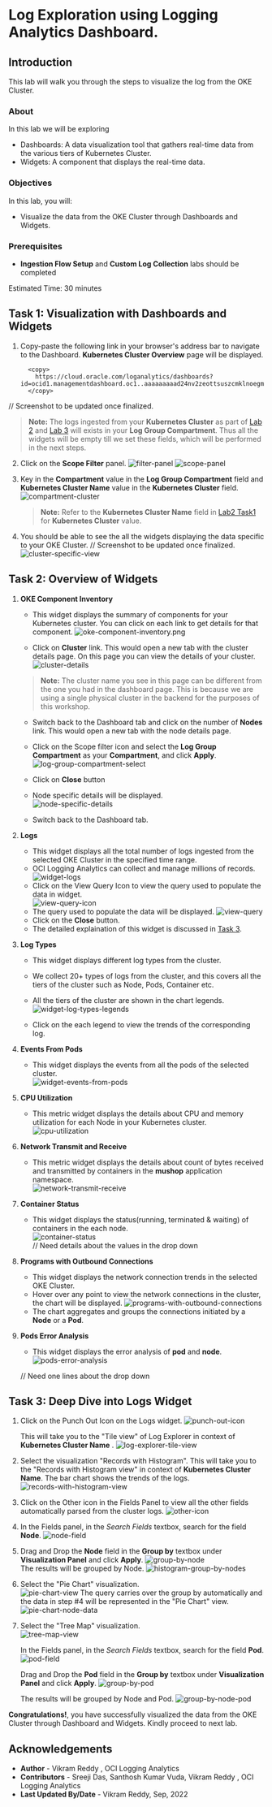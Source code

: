 # Log Exploration using Logging Analytics Dashboard.

## Introduction

This lab will walk you through the steps to visualize the log from the OKE Cluster.

### About
In this lab we will be exploring
* Dashboards: A data visualization tool that gathers real-time data from the various tiers of Kubernetes Cluster.
* Widgets: A component that displays the real-time data.


### Objectives

In this lab, you will:
* Visualize the data from the OKE Cluster through Dashboards and Widgets.

### Prerequisites

* **Ingestion Flow Setup** and **Custom Log Collection** labs should be completed

Estimated Time: 30 minutes

## Task 1: Visualization with Dashboards and Widgets

1. Copy-paste the following link in your browser's address bar to navigate to the Dashboard. **Kubernetes Cluster Overview** page will be displayed.
    
      ```
        <copy>
          https://cloud.oracle.com/loganalytics/dashboards?id=ocid1.managementdashboard.oc1..aaaaaaaaad24nv2zeottsuszcmklnoegmh3kqeelnvja6tp7gso4rmo6ze5a
        </copy>
      ```
  // Screenshot to be updated once finalized.

  >**Note:** The logs ingested from your **Kubernetes Cluster** as part of [Lab 2](?lab=ingestion) and [Lab 3](?lab=custom-log-collection) will exists in your **Log Group Compartment**. Thus all the widgets will be empty till we set these fields, which will be performed in the next steps.  

2. Click on the **Scope Filter** panel.
    ![filter-panel](images/filter-panel.png)
    ![scope-panel](images/scope-panel.png)

3. Key in the **Compartment** value in the **Log Group Compartment** field and **Kubernetes Cluster Name** value in the **Kubernetes Cluster** field.
    ![compartment-cluster](images/compartment-cluster.png)

   > **Note:** Refer to the **Kubernetes Cluster Name** field in [Lab2 Task1](?lab=ingestion#Task1:GatheringRequiredInformation) for **Kubernetes Cluster** value.
    
4. You should be able to see the all the widgets displaying the data specific to your OKE Cluster.
      // Screenshot to be updated once finalized.
     ![cluster-specific-view](images/cluster-specific-view.png)
    

## Task 2: Overview of Widgets

1. **OKE Component Inventory**

     - This widget displays the summary of components for your Kubernetes cluster. You can click on each link to get details for that component. 
      ![oke-component-inventory.png](images/oke-component-inventory.png)  

    -  Click on **Cluster** link. This would open a new tab with the cluster details page. On this page you can view the details of your cluster.
      ![cluster-details](images/cluster-details.png)  

      >**Note:** The cluster name you see in this page can be different from the one you had in the dashboard page. This is because we are using a single physical cluster in the backend for the purposes of this workshop.

    - Switch back to the Dashboard tab and click on the number of **Nodes** link. This would open a new tab with the node details page.

    - Click on the Scope filter icon and select the **Log Group Compartment** as your **Compartment**, and click **Apply**.
      ![log-group-compartment-select](images/log-group-compartment-select.png)

     - Click on **Close** button  

    - Node specific details will be displayed.  
      ![node-specific-details](images/node-specific-details.png)

    - Switch back to the Dashboard tab.


2. **Logs**
    - This widget displays all the total number of logs ingested from the selected OKE Cluster in the specified time range.
    - OCI Logging Analytics can collect and manage millions of records.
      ![widget-logs](images/widget-logs.png) 
    - Click on the View Query Icon to view the query used to populate the data in widget.   
      ![view-query-icon](images/view-query-icon.png)  
    - The query used to populate the data will be displayed.
      ![view-query](images/view-query.png) 
    - Click on the **Close** button.  
    - The detailed explaination of this widget is discussed in [Task 3](#Task3:DeepDiveintoLogsWidget). 

3. **Log Types**

    - This widget displays different log types from the cluster.

    - We collect 20+ types of logs from the cluster, and this covers all the tiers of the cluster such as Node, Pods, Container etc.

    - All the tiers of the cluster are shown in the chart legends. 
      ![widget-log-types-legends](images/widget-log-types-legends.png)    

    - Click on the each legend to view the trends of the corresponding log. 


4. **Events From Pods**
    - This widget displays the events from all the pods of the selected cluster.  
      ![widget-events-from-pods](images/widget-events-from-pods-1.png)   


5. **CPU Utilization**
    - This metric widget displays the details about CPU and memory utilization for each Node in your Kubernetes cluster.  
      ![cpu-utilization](images/cpu-utilization.png)  

6. **Network Transmit and Receive**
    - This metric widget displays the details about count of bytes received and transmitted by containers in the **mushop** application namespace.    
      ![network-transmit-receive](images/network-transmit-receive.png)

7. **Container Status**   
    - This widget displays the status(running, terminated & waiting) of containers in the each node.  
      ![container-status](images/container-status.png)   
      // Need details about the values in the drop down    

8. **Programs with Outbound Connections**
    - This widget displays the network connection trends in the selected OKE Cluster.
    - Hover over any point to view the network connections in the cluster, the chart will be displayed.
      ![programs-with-outbound-connections](images/programs-with-outbound-connections.png)  
    - The chart aggregates and groups the connections initiated by a **Node** or a **Pod**.  

9. **Pods Error Analysis**           
    - This widget displays the error analysis of **pod** and **node**.
    ![pods-error-analysis](images/pods-error-analysis.png)  

    // Need one lines about the drop down
               

## Task 3: Deep Dive into Logs Widget


1.  Click on the Punch Out Icon on the Logs widget.
    ![punch-out-icon](images/logs-punch-out-icon.png)  

    This will take you to the "Tile view" of Log Explorer in context of **Kubernetes Cluster Name** .
    ![log-explorer-tile-view](images/log-explorer-tile-view.png)

2. Select the visualization "Records with Histogram". This will take you to the "Records with Histogram view" in context of **Kubernetes Cluster Name**.
   The bar chart  shows the trends of the logs.
    ![records-with-histogram-view](images/records-with-histogram-view.png)


3. Click on the Other icon in the Fields Panel to view all the other fields automatically parsed from the cluster logs. 
    ![other-icon](images/other-icon.png)
   
4. In the Fields panel, in the _Search Fields_ textbox, search for the field **Node**.
    ![node-field](images/node-field.png)   

5. Drag and Drop the **Node** field in the **Group by** textbox under **Visualization Panel** and click **Apply**.
    ![group-by-node](images/group-by-node.png)  
   The results will be grouped by Node.
    ![histogram-group-by-nodes](images/histogram-group-by-nodes.png)  

6. Select the "Pie Chart" visualization.  
    ![pie-chart-view](images/pie-chart-view.png)
   The query carries over the group by automatically and the data in step #4 will be represented in the "Pie Chart" view. 
    ![pie-chart-node-data](images/pie-chart-node-data.png)

7. Select the "Tree Map" visualization.  
    ![tree-map-view](images/tree-map-view.png)
   
   In the Fields panel, in the _Search Fields_ textbox, search for the field **Pod**.
     ![pod-field](images/pod-field.png)
   
   Drag and Drop the **Pod** field in the **Group by** textbox under **Visualization Panel** and click **Apply**.
     ![group-by-pod](images/group-by-pod.png)

   The results will be grouped by Node and Pod.
    ![group-by-node-pod](images/group-by-node-pod.png)



**Congratulations!**, you have successfully visualized the data from the OKE Cluster through Dashboard and Widgets. Kindly proceed  to next lab.
## Acknowledgements
* **Author** - Vikram Reddy , OCI Logging Analytics
* **Contributors** - Sreeji Das,  Santhosh Kumar Vuda, Vikram Reddy , OCI Logging Analytics
* **Last Updated By/Date** - Vikram Reddy, Sep, 2022
